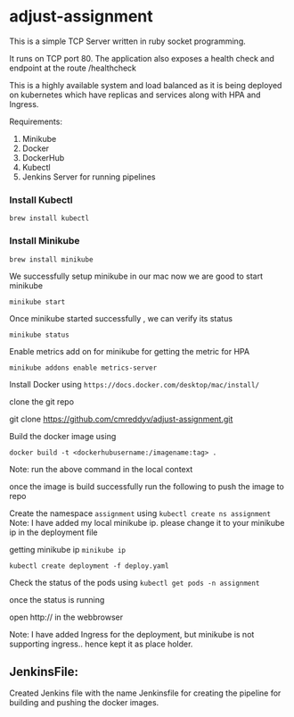 # adjust-assignment

This is a simple TCP Server written in ruby socket programming.

It runs on TCP
port 80. The application also exposes a health check and endpoint at the route /healthcheck

This is a highly available system and load balanced  as it is being deployed on kubernetes which have replicas and services along with HPA and Ingress.


Requirements:
1. Minikube
2. Docker
3. DockerHub
4. Kubectl
5. Jenkins Server for running pipelines

### Install Kubectl

```
brew install kubectl
```

### Install Minikube

```
brew install minikube
```
We successfully setup minikube in our mac now we are good to start minikube

```
minikube start
```
Once minikube started successfully , we can verify its status

```
minikube status
```

Enable metrics add on for minikube for getting the metric for HPA

```
minikube addons enable metrics-server
```

Install Docker using  `https://docs.docker.com/desktop/mac/install/`

clone the git repo

git clone https://github.com/cmreddyv/adjust-assignment.git

Build the docker image using

```
docker build -t <dockerhubusername:/imagename:tag> .
```

Note: run the above command in the local context

once the image is build successfully run the following to push the image to repo

Create the namespace `assignment` using `kubectl create ns assignment`
Note: I have added my local minikube ip. please change it to your minikube ip in the deployment file

getting minikube ip `minikube ip`

```
kubectl create deployment -f deploy.yaml
```
Check the status of the pods using `kubectl get pods -n assignment`

once the status is running

open http://<minikubeip> in the webbrowser


Note: I have added Ingress for the deployment, but minikube is not supporting ingress.. hence kept it as place holder.


## JenkinsFile:
Created Jenkins file with the name Jenkinsfile for creating the pipeline for building and pushing the docker images.